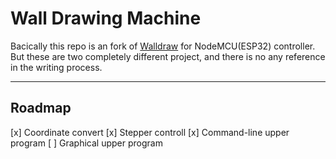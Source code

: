# Wall Drawing Machine

Bacically this repo is an fork of [Walldraw](https://github.com/shihaipeng03/Walldraw) for NodeMCU\(ESP32\) controller.
But these are two completely different project, and there is no any reference in the writing process.

---

## Roadmap

[x] Coordinate convert
[x] Stepper controll
[x] Command-line upper program
[ ] Graphical upper program

